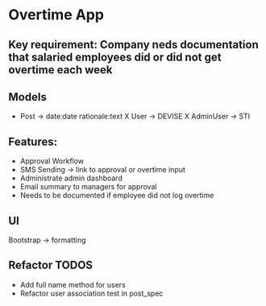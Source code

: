 # Overtime App
## Key requirement: Company neds documentation that salaried employees did or did not get overtime each week
## Models
- Post -> date:date rationale:text
X User -> DEVISE
X AdminUser -> STI

## Features:
- Approval Workflow
- SMS Sending -> link to approval or overtime input
- Administrate admin dashboard
- Email summary to managers for approval
- Needs to be documented if employee did not log overtime

## UI
Bootstrap -> formatting

## Refactor TODOS
- Add full name method for users
- Refactor user association test in post_spec





